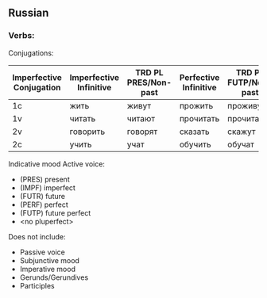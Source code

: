 <!---Elizabeth Yam ey92-->
## Russian
### Verbs:

Conjugations:

| Imperfective<br>Conjugation | Imperfective<br>Infinitive | TRD PL PRES/Non-past | Perfective<br>Infinitive | TRD PL FUTP/Non-past | Perfective Conjugation |
| ----------- | ---------- | ----------- | ----------- | ------ | --------- |
| 1c  | жить     | живут   | прожить   | проживут  | 1c |
| 1v  | читать   | читают  | прочитать | прочитают | 1v |
| 2v  | говорить | говорят | сказать   | скажут    | 1c |
| 2c  | учить    | учат    | обучить   | обучат    | 2c |

Indicative mood Active voice:
- (PRES) present
- (IMPF) imperfect
- (FUTR) future
- (PERF) perfect
- (FUTP) future perfect
- \<no pluperfect\>

Does not include:
- Passive voice
- Subjunctive mood
- Imperative mood
- Gerunds/Gerundives
- Participles
